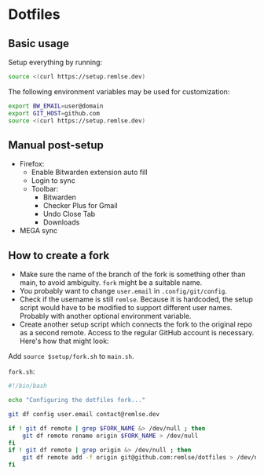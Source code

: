 # Dotfiles

## Basic usage

Setup everything by running:

```sh
source <(curl https://setup.remlse.dev)
```

The following environment variables may be used for customization:

```sh
export BW_EMAIL=user@domain
export GIT_HOST=github.com
source <(curl https://setup.remlse.dev)
```

## Manual post-setup

- Firefox:
  - Enable Bitwarden extension auto fill
  - Login to sync
  - Toolbar:
    - Bitwarden
    - Checker Plus for Gmail
    - Undo Close Tab
    - Downloads
- MEGA sync

## How to create a fork

- Make sure the name of the branch of the fork is something other than main, to avoid ambiguity. `fork` might be a suitable name.
- You probably want to change `user.email` in `.config/git/config`.
- Check if the username is still `remlse`. Because it is hardcoded, the setup script would have to be modified to support different user names. Probably with another optional environment variable.
- Create another setup script which connects the fork to the original repo as a second remote. Access to the regular GitHub account is necessary. Here's how that might look:

Add `source $setup/fork.sh` to `main.sh`.

`fork.sh`:

```sh
#!/bin/bash

echo "Configuring the dotfiles fork..."

git df config user.email contact@remlse.dev

if ! git df remote | grep $FORK_NAME &> /dev/null ; then
    git df remote rename origin $FORK_NAME > /dev/null
fi
if ! git df remote | grep origin &> /dev/null ; then
    git df remote add -f origin git@github.com:remlse/dotfiles > /dev/null
fi
```
